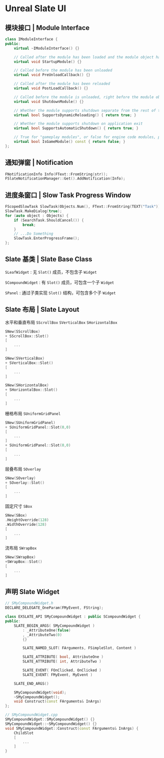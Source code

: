 # Unreal Slate UI

## 模块接口 | Module Interface

```cpp
class IModuleInterface {
public:
	virtual ~IModuleInterface() {}

	// Called after the module has been loaded and the module object has been created
	virtual void StartupModule() {}

	// Called before the module has been unloaded
	virtual void PreUnloadCallback() {}

	// Called after the module has been reloaded
	virtual void PostLoadCallback() {}

	// Called before the module is unloaded, right before the module object is destroyed.
	virtual void ShutdownModule() {}

	// Whether the module supports shutdown separate from the rest of the engine.
	virtual bool SupportsDynamicReloading() { return true; }

	// Whether the module supports shutdown on application exit
	virtual bool SupportsAutomaticShutdown() { return true; }

	// True for "gameplay modules", or false for engine code modules, plugins, etc.
	virtual bool IsGameModule() const { return false; }
};
```

## 通知弹窗 | Notification

```cpp
FNotificationInfo Info(FText::FromString(str));
FSlateNotificationManager::Get().AddNotification(Info);
```

## 进度条窗口 | Slow Task Progress Window

```cpp
FScopedSlowTask SlowTask(Objects.Num(), FText::FromString(TEXT("Task")));
SlowTask.MakeDialog(true);
for (auto object : Objects) {
    if (SearchTask.ShouldCancel()) {
        break;
    }
    // ...Do Something
    SlowTask.EnterProgressFrame();
};
```

## Slate 基类 | Slate Base Class

`SLeafWidget` : 无 `Slot()` 成员，不包含子 `Widget`

`SCompoundWidget` : 有 `Slot()` 成员，可包含一个子 `Widget`

`SPanel` : 通过子类实现 `Slot()` 结构，可包含多个子 `Widget`

## Slate 布局 | Slate Layout

水平和垂直布局 `SScrollBox` `SVerticalBox` `SHorizontalBox`

```cpp
SNew(SScrollBox)
+ SScrollBox::Slot()
[
    ...
]

SNew(SVerticalBox)
+ SVerticalBox::Slot()
[
    ...
]

SNew(SHorizontalBox)
+ SHorizontalBox::Slot()
[
    ...
]
```

栅格布局 `SUniformGridPanel`

```cpp
SNew(SUniformGridPanel)
+ SUniformGridPanel::Slot(0,0)
[
    ...
]
+ SUniformGridPanel::Slot(0,0)
[
    ...
]
```

层叠布局 `SOverlay`

```cpp
SNew(SOverlay)
+ SOverlay::Slot()
[
    ...
]
```

固定尺寸 `SBox`

```cpp
SNew(SBox)
.HeightOverride(128)
.WidthOverride(128)
[
    ...
]
```

流布局 `SWrapBox`

```cpp
SNew(SWrapBox)
+SWrapBox::Slot()
[
    ...
]
```

## 声明 Slate Widget

```cpp
// SMyCompoundWidget.h
DECLARE_DELEGATE_OneParam(FMyEvent, FString);

class EXSLATE_API SMyCompoundWidget : public SCompoundWidget {
public:
    SLATE_BEGIN_ARGS( SMyCompoundWidget )
        : _AttributeOne(false)
        , _AttributeTwo(0)
        {}

        SLATE_NAMED_SLOT( FArguments, FSimpleSlot, Content )

        SLATE_ATTRIBUTE( bool, AttributeOne )
        SLATE_ATTRIBUTE( int, AttributeTwo )

        SLATE_EVENT( FOnClicked, OnClicked )
        SLATE_EVENT( FMyEvent, MyEvent )

    SLATE_END_ARGS()

	SMyCompoundWidget(void);
	~SMyCompoundWidget();
    void Construct(const FArguments& InArgs)
};
```

```cpp
// SMyCompoundWidget.cpp
SMyCompoundWidget::SMyCompoundWidget() {}
SMyCompoundWidget::~SMyCompoundWidget() {}
void SMyCompoundWidget::Construct(const FArguments& InArgs) {
    ChildSlot
    [
        ...
    ]
}
```
